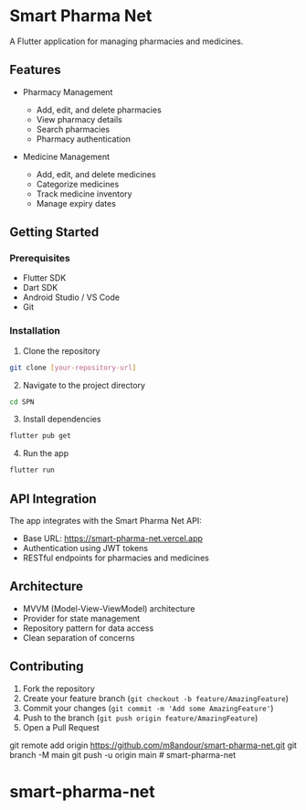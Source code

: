 # Smart Pharma Net

A Flutter application for managing pharmacies and medicines.

## Features

- Pharmacy Management
  - Add, edit, and delete pharmacies
  - View pharmacy details
  - Search pharmacies
  - Pharmacy authentication

- Medicine Management
  - Add, edit, and delete medicines
  - Categorize medicines
  - Track medicine inventory
  - Manage expiry dates

## Getting Started

### Prerequisites

- Flutter SDK
- Dart SDK
- Android Studio / VS Code
- Git

### Installation

1. Clone the repository
```bash
git clone [your-repository-url]
```

2. Navigate to the project directory
```bash
cd SPN
```

3. Install dependencies
```bash
flutter pub get
```

4. Run the app
```bash
flutter run
```

## API Integration

The app integrates with the Smart Pharma Net API:
- Base URL: https://smart-pharma-net.vercel.app
- Authentication using JWT tokens
- RESTful endpoints for pharmacies and medicines

## Architecture

- MVVM (Model-View-ViewModel) architecture
- Provider for state management
- Repository pattern for data access
- Clean separation of concerns

## Contributing

1. Fork the repository
2. Create your feature branch (`git checkout -b feature/AmazingFeature`)
3. Commit your changes (`git commit -m 'Add some AmazingFeature'`)
4. Push to the branch (`git push origin feature/AmazingFeature`)
5. Open a Pull Request 

git remote add origin https://github.com/m8andour/smart-pharma-net.git
git branch -M main
git push -u origin main # smart-pharma-net
# smart-pharma-net
